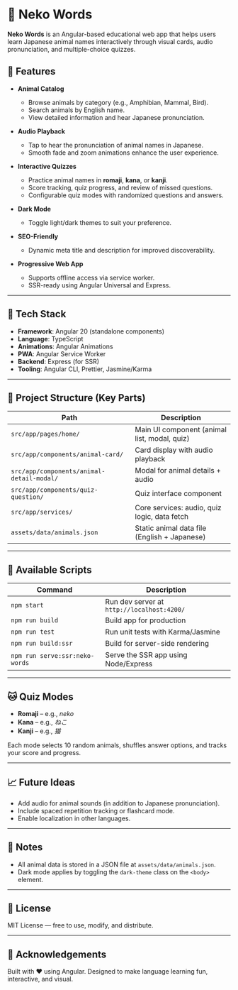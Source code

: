 # 🐾 Neko Words

**Neko Words** is an Angular-based educational web app that helps users learn Japanese animal names interactively through visual cards, audio pronunciation, and multiple-choice quizzes.

## 🚀 Features

- **Animal Catalog**

  - Browse animals by category (e.g., Amphibian, Mammal, Bird).
  - Search animals by English name.
  - View detailed information and hear Japanese pronunciation.

- **Audio Playback**

  - Tap to hear the pronunciation of animal names in Japanese.
  - Smooth fade and zoom animations enhance the user experience.

- **Interactive Quizzes**

  - Practice animal names in **romaji**, **kana**, or **kanji**.
  - Score tracking, quiz progress, and review of missed questions.
  - Configurable quiz modes with randomized questions and answers.

- **Dark Mode**

  - Toggle light/dark themes to suit your preference.

- **SEO-Friendly**

  - Dynamic meta title and description for improved discoverability.

- **Progressive Web App**
  - Supports offline access via service worker.
  - SSR-ready using Angular Universal and Express.

---

## 🧱 Tech Stack

- **Framework**: Angular 20 (standalone components)
- **Language**: TypeScript
- **Animations**: Angular Animations
- **PWA**: Angular Service Worker
- **Backend**: Express (for SSR)
- **Tooling**: Angular CLI, Prettier, Jasmine/Karma

---

## 📂 Project Structure (Key Parts)

| Path                                      | Description                                  |
| ----------------------------------------- | -------------------------------------------- |
| `src/app/pages/home/`                     | Main UI component (animal list, modal, quiz) |
| `src/app/components/animal-card/`         | Card display with audio playback             |
| `src/app/components/animal-detail-modal/` | Modal for animal details + audio             |
| `src/app/components/quiz-question/`       | Quiz interface component                     |
| `src/app/services/`                       | Core services: audio, quiz logic, data fetch |
| `assets/data/animals.json`                | Static animal data file (English + Japanese) |

---

## 🧪 Available Scripts

| Command                        | Description                                |
| ------------------------------ | ------------------------------------------ |
| `npm start`                    | Run dev server at `http://localhost:4200/` |
| `npm run build`                | Build app for production                   |
| `npm run test`                 | Run unit tests with Karma/Jasmine          |
| `npm run build:ssr`            | Build for server-side rendering            |
| `npm run serve:ssr:neko-words` | Serve the SSR app using Node/Express       |

---

## 🐱 Quiz Modes

- **Romaji** – e.g., _neko_
- **Kana** – e.g., _ねこ_
- **Kanji** – e.g., _猫_

Each mode selects 10 random animals, shuffles answer options, and tracks your score and progress.

---

## 📈 Future Ideas

- Add audio for animal sounds (in addition to Japanese pronunciation).
- Include spaced repetition tracking or flashcard mode.
- Enable localization in other languages.

---

## 📌 Notes

- All animal data is stored in a JSON file at `assets/data/animals.json`.
- Dark mode applies by toggling the `dark-theme` class on the `<body>` element.

---

## 📃 License

MIT License — free to use, modify, and distribute.

---

## 🙌 Acknowledgements

Built with ❤️ using Angular. Designed to make language learning fun, interactive, and visual.
